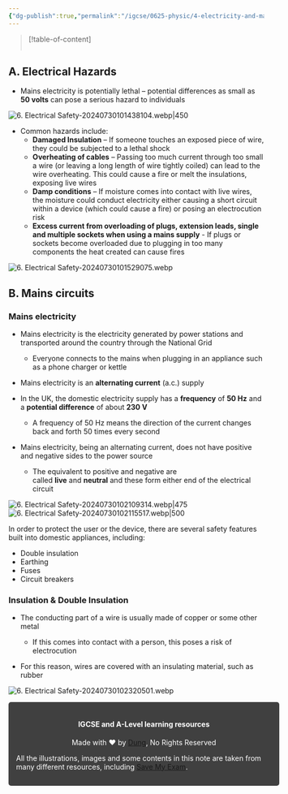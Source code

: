 ```yaml
---
{"dg-publish":true,"permalink":"/igcse/0625-physic/4-electricity-and-magnetism/4-3-electric-circuit-and-electrical-safety/6-electrical-safety/","tags":["0625-Physics","IGCSE"],"noteIcon":""}
---
```


> [!table-of-content]
> ```table-of-contents
> ```

## A. Electrical Hazards
- Mains electricity is potentially lethal – potential differences as small as **50 volts** can pose a serious hazard to individuals

![6. Electrical Safety-20240730101438104.webp|450](/img/user/IGCSE/0625%20-%20Physic/4.%20Electricity%20and%20Magnetism/4.3.%20Electric%20circuit%20and%20electrical%20safety/Resources/6.%20Electrical%20Safety-20240730101438104.webp)

- Common hazards include:
    - **Damaged Insulation** – If someone touches an exposed piece of wire, they could be subjected to a lethal shock
    - **Overheating of cables** – Passing too much current through too small a wire (or leaving a long length of wire tightly coiled) can lead to the wire overheating. This could cause a fire or melt the insulations, exposing live wires
    - **Damp conditions** – If moisture comes into contact with live wires, the moisture could conduct electricity either causing a short circuit within a device (which could cause a fire) or posing an electrocution risk
    - **Excess current from overloading of plugs, extension leads, single and multiple sockets when using a mains supply** - If plugs or sockets become overloaded due to plugging in too many components the heat created can cause fires

![6. Electrical Safety-20240730101529075.webp](/img/user/IGCSE/0625%20-%20Physic/4.%20Electricity%20and%20Magnetism/4.3.%20Electric%20circuit%20and%20electrical%20safety/Resources/6.%20Electrical%20Safety-20240730101529075.webp)

## B. Mains circuits
### Mains electricity
- Mains electricity is the electricity generated by power stations and transported around the country through the National Grid
    - Everyone connects to the mains when plugging in an appliance such as a phone charger or kettle

- Mains electricity is an **alternating current** (a.c.) supply
- In the UK, the domestic electricity supply has a **frequency** of **50 Hz** and a **potential difference** of about **230 V**
    - A frequency of 50 Hz means the direction of the current changes back and forth 50 times every second

- Mains electricity, being an alternating current, does not have positive and negative sides to the power source
    - The equivalent to positive and negative are called **live** and **neutral** and these form either end of the electrical circuit

![6. Electrical Safety-20240730102109314.webp|475](/img/user/IGCSE/0625%20-%20Physic/4.%20Electricity%20and%20Magnetism/4.3.%20Electric%20circuit%20and%20electrical%20safety/Resources/6.%20Electrical%20Safety-20240730102109314.webp)
![6. Electrical Safety-20240730102115517.webp|500](/img/user/IGCSE/0625%20-%20Physic/4.%20Electricity%20and%20Magnetism/4.3.%20Electric%20circuit%20and%20electrical%20safety/Resources/6.%20Electrical%20Safety-20240730102115517.webp)

In order to protect the user or the device, there are several safety features built into domestic appliances, including:
- Double insulation
- Earthing
- Fuses
- Circuit breakers

### Insulation & Double Insulation
- The conducting part of a wire is usually made of copper or some other metal
    - If this comes into contact with a person, this poses a risk of electrocution

- For this reason, wires are covered with an insulating material, such as rubber

![6. Electrical Safety-20240730102320501.webp](/img/user/IGCSE/0625%20-%20Physic/4.%20Electricity%20and%20Magnetism/4.3.%20Electric%20circuit%20and%20electrical%20safety/Resources/6.%20Electrical%20Safety-20240730102320501.webp)


<div class="transclusion internal-embed is-loaded"><div class="markdown-embed">





<div style="background-color: #404040; padding:15px; border-radius: 5px; color: #fff; width: 100%">
<h4 style="text-align: center">IGCSE and A-Level learning resources</h4>
<p style="text-align: center">Made with ♥ by <a href="https://www.facebook.com/luong.tuandung.3/" target="_blank">Dung</a>, No Rights Reserved</p>
<p>All the illustrations, images and some contents in this note are taken from many different resources, including <a href="https://www.savemyexams.com/" target="_blank">Save My Exam</a>.</p>
</div>


</div></div>

